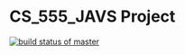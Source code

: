 # CS_555_JAVS Project


[![build status of master](https://travis-ci.org/allanshivji/CS_555_JAVS.svg?branch=master)](https://travis-ci.org/allanshivji/CS_555_JAVS)
